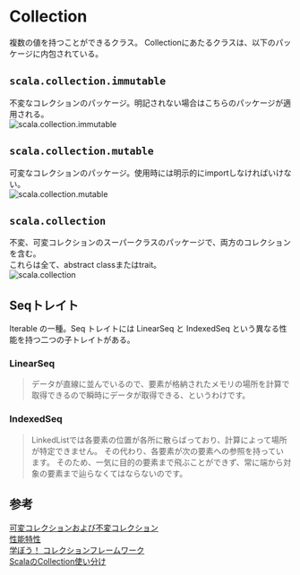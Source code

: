 # Collection
複数の値を持つことができるクラス。
Collectionにあたるクラスは、以下のパッケージに内包されている。

## `scala.collection.immutable`
不変なコレクションのパッケージ。明記されない場合はこちらのパッケージが適用される。  
![scala.collection.immutable](https://docs.scala-lang.org/resources/images/tour/collections-immutable-diagram-213.svg)

## `scala.collection.mutable`
可変なコレクションのパッケージ。使用時には明示的にimportしなければいけない。    
![scala.collection.mutable](https://docs.scala-lang.org/resources/images/tour/collections-mutable-diagram-213.svg)  

## `scala.collection`
不変、可変コレクションのスーパークラスのパッケージで、両方のコレクションを含む。  
これらは全て、abstract classまたはtrait。   
![scala.collection](https://docs.scala-lang.org/resources/images/tour/collections-diagram-213.svg)  

## Seqトレイト
Iterable の一種。Seq トレイトには LinearSeq と IndexedSeq という異なる性能を持つ二つの子トレイトがある。

### LinearSeq
> データが直線に並んでいるので、要素が格納されたメモリの場所を計算で取得できるので瞬時にデータが取得できる、というわけです。

### IndexedSeq
> LinkedListでは各要素の位置が各所に散らばっており、計算によって場所が特定できません。
> その代わり、各要素が次の要素への参照を持っています。
> そのため、一気に目的の要素まで飛ぶことができず、常に端から対象の要素まで辿らなくてはならないのです。

## 参考
[可変コレクションおよび不変コレクション](https://docs.scala-lang.org/ja/overviews/collections/overview.html)  
[性能特性](https://docs.scala-lang.org/ja/overviews/collections/performance-characteristics.html)  
[学ぼう！ コレクションフレームワーク](https://medium.com/nextbeat-engineering/%E5%AD%A6%E3%81%BC%E3%81%86-%E3%82%B3%E3%83%AC%E3%82%AF%E3%82%B7%E3%83%A7%E3%83%B3%E3%83%95%E3%83%AC%E3%83%BC%E3%83%A0%E3%83%AF%E3%83%BC%E3%82%AF-4b6ffaaf42d5)  
[ScalaのCollection使い分け](http://kechanzahorumon.hatenadiary.com/entry/2016/02/11/013338)  


